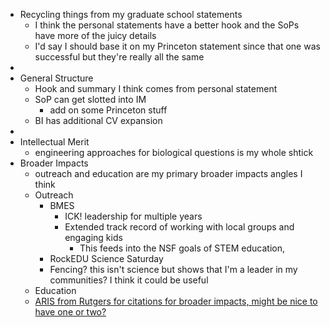 - Recycling things from my graduate school statements
	- I think the personal statements have a better hook and the SoPs have more of the juicy details
	- I'd say I should base it on my Princeton statement since that one was successful but they're really all the same
-
- General Structure
	- Hook and summary I think comes from personal statement
	- SoP can get slotted into IM
		- add on some Princeton stuff
	- BI has additional CV expansion
-
- Intellectual Merit
	- engineering approaches for biological questions is my whole shtick
- Broader Impacts
	- outreach and education are my primary broader impacts angles I think
	- Outreach
		- BMES
			- ICK! leadership for multiple years
			- Extended track record of working with local groups and engaging kids
				- This feeds into the NSF goals of STEM education,
		- RockEDU Science Saturday
		- Fencing? this isn't science but shows that I'm a leader in my communities? I think it could be useful
	- Education
	- [ARIS from Rutgers for citations for broader impacts, might be nice to have one or two?](https://aris.marine.rutgers.edu/)
